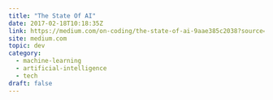 ```yaml
---
title: "The State Of AI"
date: 2017-02-18T10:18:35Z
link: https://medium.com/on-coding/the-state-of-ai-9aae385c2038?source=rss----7f08111f802---4
site: medium.com
topic: dev
category:
  - machine-learning
  - artificial-intelligence
  - tech
draft: false
---
```

